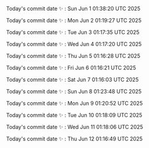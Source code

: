 Today's commit date ✨ : Sun Jun 1 01:38:20 UTC 2025 

Today's commit date ✨ : Mon Jun 2 01:19:27 UTC 2025 

Today's commit date ✨ : Tue Jun 3 01:17:35 UTC 2025 

Today's commit date ✨ : Wed Jun 4 01:17:20 UTC 2025 

Today's commit date ✨ : Thu Jun 5 01:16:28 UTC 2025 

Today's commit date ✨ : Fri Jun 6 01:16:21 UTC 2025 

Today's commit date ✨ : Sat Jun 7 01:16:03 UTC 2025 

Today's commit date ✨ : Sun Jun 8 01:23:48 UTC 2025 

Today's commit date ✨ : Mon Jun 9 01:20:52 UTC 2025 

Today's commit date ✨ : Tue Jun 10 01:18:09 UTC 2025 

Today's commit date ✨ : Wed Jun 11 01:18:06 UTC 2025 

Today's commit date ✨ : Thu Jun 12 01:16:49 UTC 2025 

